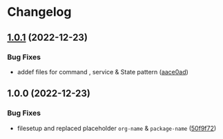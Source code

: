 # Changelog

## [1.0.1](https://github.com/EyeRunnMan-GameDev-Portfolio/com.eyerunnman.interfaces/compare/v1.0.0...v1.0.1) (2022-12-23)


### Bug Fixes

* addef files for command , service & State pattern ([aace0ad](https://github.com/EyeRunnMan-GameDev-Portfolio/com.eyerunnman.interfaces/commit/aace0ade4caa8f0e0423e731f3b85dcb9030fdaf))

## 1.0.0 (2022-12-23)


### Bug Fixes

* filesetup and replaced placeholder `org-name` & `package-name` ([50f9f72](https://github.com/EyeRunnMan-GameDev-Portfolio/com.eyerunnman.interfaces/commit/50f9f727730f42235f336ea2de87900f8a075206))
